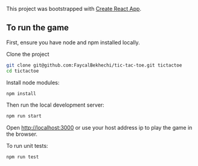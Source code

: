This project was bootstrapped with [Create React App](https://github.com/facebook/create-react-app).

## To run the game

First, ensure you have node and npm installed locally.

Clone the project

```sh
git clone git@github.com:FaycalBekhechi/tic-tac-toe.git tictactoe
cd tictactoe
```

Install node modules:

```sh
npm install
```

Then run the local development server:

```sh
npm run start
```

Open [http://localhost:3000](http://localhost:3000) or use your host address ip to play the game in the browser.

To run unit tests:

```sh
npm run test
```

